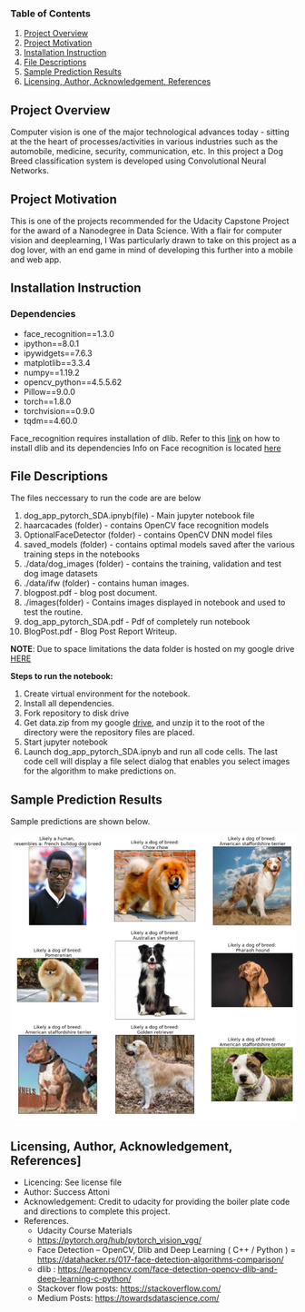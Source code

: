 ### Table of Contents

1. [Project Overview](#Overview)
3. [Project Motivation](#motivation)
2. [Installation Instruction](#installation)
3. [File Descriptions](#files)
4. [Sample Prediction Results](#results)
5. [Licensing, Author, Acknowledgement, References](#licensing)


## Project Overview<a name="motivation"></a>

Computer vision is one of the major technological advances today - sitting at the the heart of processes/activities in various industries such as the automobile, medicine, security, communication, etc. In this project a Dog Breed classification system is developed using Convolutional Neural Networks.

## Project Motivation<a name="motivation"></a>

This is one of the projects recommended for the Udacity Capstone Project for the award of a Nanodegree in Data Science. With a flair for computer vision and deeplearning, I Was particularly drawn to take on this project as a dog lover, with an end game in mind of developing this further into a mobile and web app.

## Installation Instruction<a name="#installation"></a>

### Dependencies

- face_recognition==1.3.0
- ipython==8.0.1
- ipywidgets==7.6.3
- matplotlib==3.3.4
- numpy==1.19.2
- opencv_python==4.5.5.62
- Pillow==9.0.0
- torch==1.8.0
- torchvision==0.9.0
- tqdm==4.60.0

Face_recognition requires installation of dlib. Refer to this [link](https://medium.com/analytics-vidhya/how-to-install-dlib-library-for-python-in-windows-10-57348ba1117f) on how to install dlib and its dependencies
Info on Face recognition is located [here](https://face-recognition.readthedocs.io/en/latest/readme.html)

## File Descriptions <a name="files"></a>

The files neccessary to run the code are are below
1. 	dog_app_pytorch_SDA.ipnyb(file) - Main jupyter notebook file
2. 	haarcacades (folder) - contains OpenCV face recognition models
3. 	OptionalFaceDetector (folder) - contains OpenCV DNN model files
4. 	saved_models (folder) - contains optimal models saved after the various training steps in the notebooks
5. 	./data/dog_images (folder)  - contains the training, validation and test dog image datasets
6. 	./data/ifw (folder)  - contains human images.
7. 	blogpost.pdf - blog post document.
8. 	./images(folder) - Contains images displayed in notebook and used to test the routine.
9. 	dog_app_pytorch_SDA.pdf - Pdf of completely run notebook
10.	BlogPost.pdf - Blog Post Report Writeup.

**NOTE**: Due to space limitations the data folder is hosted on my google drive [HERE](https://drive.google.com/drive/folders/1aHZcWOAUQGbjoQEgwh34FtjMQ3q89k65?usp=sharing)

**Steps to run the notebook:**
1. Create virtual environment for the notebook.
2. Install all dependencies.
3. Fork repository to disk drive
4. Get data.zip from my google [drive](https://drive.google.com/drive/folders/1aHZcWOAUQGbjoQEgwh34FtjMQ3q89k65?usp=sharing), and unzip it to the root of the directory were the repository files are placed.
5. Start jupyter notebook
6. Launch dog_app_pytorch_SDA.ipnyb and run all code cells. The last code cell will display a file select dialog that enables you select images for the algorithm to make predictions on.

## Sample Prediction Results<a name="results"></a>

Sample predictions are shown below.

![plot](./images/sample_pred.jpg)



## Licensing, Author, Acknowledgement, References]<a name="licensing"></a>

- Licencing: See license file
- Author: Success Attoni
- Acknowledgement: Credit to udacity for providing the boiler plate code and directions to complete this project.
- References.
	- Udacity Course Materials
	- https://pytorch.org/hub/pytorch_vision_vgg/
	- Face Detection – OpenCV, Dlib and Deep Learning ( C++ / Python ) = https://datahacker.rs/017-face-detection-algorithms-comparison/
	- dlib : https://learnopencv.com/face-detection-opencv-dlib-and-deep-learning-c-python/
	- Stackover flow posts: https://stackoverflow.com/
	- Medium Posts: https://towardsdatascience.com/

